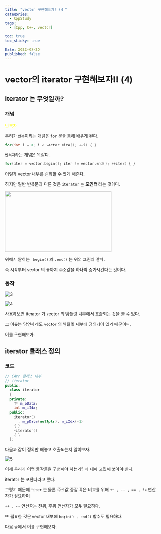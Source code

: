 ```yaml
---
title: "vector 구현해보기! (4)"
categories:
  - CppStudy
tags:
  - [Cpp, C++, vector]

toc: true
toc_sticky: true

Date: 2022-05-25
published: false
---
```


# vector의 iterator 구현해보자!! (4)

## iterator 는 무엇일까?
### 개념
<span style="color:yellow"> 반복자 </span>

우리가 `반복`이라는 개념은 `for` 문을 통해 배우게 된다.

```cpp
for(int i = 0; i < vector.size(); ++i) { }
```

`반복자`라는 개념은 똑같다.
```cpp
for(iter = vector.begin(); iter != vector.end(); ++iter) { }
```

이렇게 vector 내부를 순회할 수 있게 해준다.

하지만 일반 반복문과 다른 것은 `iterator` 는 **포인터** 라는 것이다.

<img src="https://user-images.githubusercontent.com/87271529/169980906-3bede7af-7903-4a8d-b566-2e9d40133cb6.png" width="350" height="200"/>

위에서 말하는 `.begin()` 과 `.end()` 는 위의 그림과 같다.

즉 시작부터 vector 의 끝까지 주소값을 하나씩 증가시킨다는 것이다.

### 동작
![3](https://user-images.githubusercontent.com/87271529/169983962-1280de78-1591-4d0a-8c0f-bb99ea0a39d8.png)

![4](https://user-images.githubusercontent.com/87271529/169984007-073b57f8-1e44-4d44-b191-556012da8486.png)

사용해보면 iterator 가 vector 의 템플릿 내부에서 호출되는 것을 볼 수 있다.

그 이유는 당연하게도 vector 의 템플릿 내부에 정의되어 있기 때문이다.

이를 구현해보자.

## iterator 클래스 정의
### 코드

```cpp
// CArr 클래스 내부
// iterator
public:
  class iterator
  {
  private:
    T* m_pData;
    int m_iIdx;
  public:
    iterator()
      : m_pData(nullptr), m_iIdx(-1)
    { }
    ~iterator()
    { }
  };
```

다음과 같이 정의만 해놓고 호출되는지 알아보자.

![5](https://user-images.githubusercontent.com/87271529/169985916-5b30835d-995b-45b9-bfb7-160cd7b859a1.png)

이제 우리가 어떤 동작들을 구현해야 하는가? 에 대해 고민해 보아야 한다.

iterator 는 포인터라고 했다.

그렇기 때문에 `*iter` 는 물론 주소값 증감 혹은 비교를 위해 `++ , -- , == , !=` 연산자가 필요하며

`++ , --` 연산자는 전위, 후위 연산자가 모두 필요하다.

또 필요한 것은 vector 내부에 `begin() , end()` 함수도 필요하다.

다음 글에서 이를 구현해보자.
